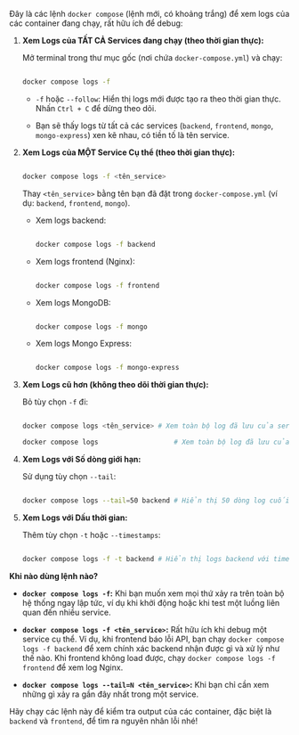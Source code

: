 Đây là các lệnh `docker compose` (lệnh mới, có khoảng trắng) để xem logs của các container đang chạy, rất hữu ích để debug:

1.  **Xem Logs của TẤT CẢ Services đang chạy (theo thời gian thực):**
    Mở terminal trong thư mục gốc (nơi chứa `docker-compose.yml`) và chạy:
    ```bash
    docker compose logs -f
    ```
    *   `-f` hoặc `--follow`: Hiển thị logs mới được tạo ra theo thời gian thực. Nhấn `Ctrl + C` để dừng theo dõi.
    *   Bạn sẽ thấy logs từ tất cả các services (`backend`, `frontend`, `mongo`, `mongo-express`) xen kẽ nhau, có tiền tố là tên service.

2.  **Xem Logs của MỘT Service Cụ thể (theo thời gian thực):**
    ```bash
    docker compose logs -f <tên_service>
    ```
    Thay `<tên_service>` bằng tên bạn đã đặt trong `docker-compose.yml` (ví dụ: `backend`, `frontend`, `mongo`).
    *   Xem logs backend:
        ```bash
        docker compose logs -f backend
        ```
    *   Xem logs frontend (Nginx):
        ```bash
        docker compose logs -f frontend
        ```
    *   Xem logs MongoDB:
        ```bash
        docker compose logs -f mongo
        ```
    *   Xem logs Mongo Express:
        ```bash
        docker compose logs -f mongo-express
        ```

3.  **Xem Logs cũ hơn (không theo dõi thời gian thực):**
    Bỏ tùy chọn `-f` đi:
    ```bash
    docker compose logs <tên_service> # Xem toàn bộ log đã lưu của service
    docker compose logs                   # Xem toàn bộ log đã lưu của tất cả services
    ```

4.  **Xem Logs với Số dòng giới hạn:**
    Sử dụng tùy chọn `--tail`:
    ```bash
    docker compose logs --tail=50 backend # Hiển thị 50 dòng log cuối cùng của backend
    ```

5.  **Xem Logs với Dấu thời gian:**
    Thêm tùy chọn `-t` hoặc `--timestamps`:
    ```bash
    docker compose logs -f -t backend # Hiển thị logs backend với timestamp ở đầu mỗi dòng
    ```

**Khi nào dùng lệnh nào?**

*   **`docker compose logs -f`:** Khi bạn muốn xem mọi thứ xảy ra trên toàn bộ hệ thống ngay lập tức, ví dụ khi khởi động hoặc khi test một luồng liên quan đến nhiều service.
*   **`docker compose logs -f <tên_service>`:** Rất hữu ích khi debug một service cụ thể. Ví dụ, khi frontend báo lỗi API, bạn chạy `docker compose logs -f backend` để xem chính xác backend nhận được gì và xử lý như thế nào. Khi frontend không load được, chạy `docker compose logs -f frontend` để xem log Nginx.
*   **`docker compose logs --tail=N <tên_service>`:** Khi bạn chỉ cần xem những gì xảy ra gần đây nhất trong một service.

Hãy chạy các lệnh này để kiểm tra output của các container, đặc biệt là `backend` và `frontend`, để tìm ra nguyên nhân lỗi nhé!
